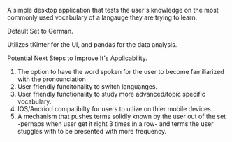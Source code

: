A simple desktop application that tests the user's knowledge on the most commonly used vocabulary of a langauge they are trying to learn.

Default Set to German. 

Utilizes tKinter for the UI, and pandas for the data analysis. 

Potential Next Steps to Improve It's Applicability.
1. The option to have the word spoken for the user to become familiarized with the pronounciation
2. User friendly funcitonality to switch languanges.
3. User friendly functionality to study more advanced/topic specific vocabulary.
4. IOS/Andriod compatibilty for users to utlize on thier mobile devices.
5. A mechanism that pushes terms solidly known by the user out of the set -perhaps when user get it right 3 times in a row- and terms the user stuggles with to be presented with more frequency.  
